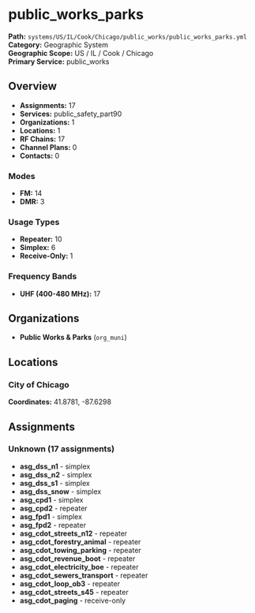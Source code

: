 # public_works_parks

**Path:** `systems/US/IL/Cook/Chicago/public_works/public_works_parks.yml`  
**Category:** Geographic System  
**Geographic Scope:** US / IL / Cook / Chicago  
**Primary Service:** public_works  

## Overview

- **Assignments:** 17
- **Services:** public_safety_part90
- **Organizations:** 1
- **Locations:** 1
- **RF Chains:** 17
- **Channel Plans:** 0
- **Contacts:** 0

### Modes
- **FM:** 14
- **DMR:** 3

### Usage Types
- **Repeater:** 10
- **Simplex:** 6
- **Receive-Only:** 1

### Frequency Bands
- **UHF (400-480 MHz):** 17

## Organizations

- **Public Works & Parks** (`org_muni`)

## Locations

### City of Chicago
**Coordinates:** 41.8781, -87.6298

## Assignments

### Unknown (17 assignments)

- **asg_dss_n1** - simplex
- **asg_dss_n2** - simplex
- **asg_dss_s1** - simplex
- **asg_dss_snow** - simplex
- **asg_cpd1** - simplex
- **asg_cpd2** - repeater
- **asg_fpd1** - simplex
- **asg_fpd2** - repeater
- **asg_cdot_streets_n12** - repeater
- **asg_cdot_forestry_animal** - repeater
- **asg_cdot_towing_parking** - repeater
- **asg_cdot_revenue_boot** - repeater
- **asg_cdot_electricity_boe** - repeater
- **asg_cdot_sewers_transport** - repeater
- **asg_cdot_loop_ob3** - repeater
- **asg_cdot_streets_s45** - repeater
- **asg_cdot_paging** - receive-only
